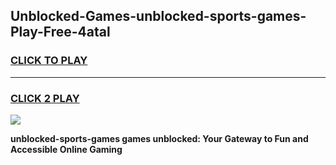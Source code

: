 
## Unblocked-Games-unblocked-sports-games-Play-Free-4atal
<h3>
<a href="https://premium76.site?title=unblocked-sports-games&ref=20A">CLICK TO PLAY</a></h3>
<hr>

<h3>
<a href="https://premium76.site?title=unblocked-sports-games&ref=20A">CLICK 2 PLAY</a>
  
</h3>

<a href="https://premium76.site?title=unblocked-sports-games&ref=20A"><img src="https://clearcache.store/games.png"></a>


**unblocked-sports-games games unblocked: Your Gateway to Fun and Accessible Online Gaming**
